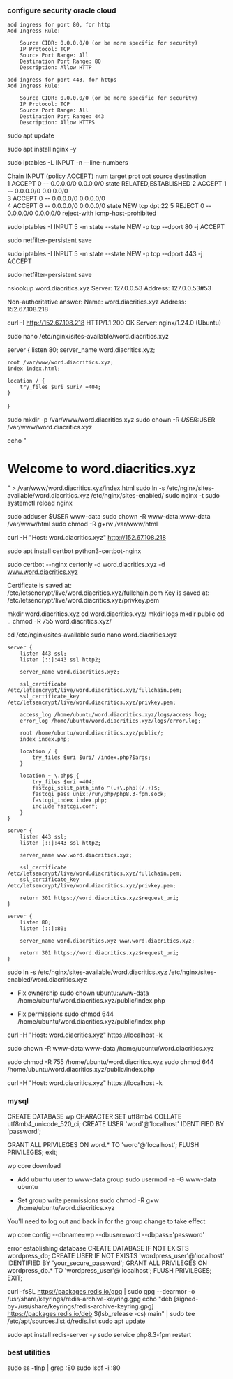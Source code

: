### configure security oracle cloud
```
add ingress for port 80, for http
Add Ingress Rule:

    Source CIDR: 0.0.0.0/0 (or be more specific for security)
    IP Protocol: TCP
    Source Port Range: All
    Destination Port Range: 80
    Description: Allow HTTP

add ingress for port 443, for https
Add Ingress Rule:

    Source CIDR: 0.0.0.0/0 (or be more specific for security)
    IP Protocol: TCP
    Source Port Range: All
    Destination Port Range: 443
    Description: Allow HTTPS

```  

sudo apt update

sudo apt install nginx -y

sudo iptables -L INPUT -n --line-numbers

Chain INPUT (policy ACCEPT)
num  target     prot opt source               destination         
1    ACCEPT     0    --  0.0.0.0/0            0.0.0.0/0            state RELATED,ESTABLISHED
2    ACCEPT     1    --  0.0.0.0/0            0.0.0.0/0           
3    ACCEPT     0    --  0.0.0.0/0            0.0.0.0/0           
4    ACCEPT     6    --  0.0.0.0/0            0.0.0.0/0            state NEW tcp dpt:22
5    REJECT     0    --  0.0.0.0/0            0.0.0.0/0            reject-with icmp-host-prohibited

sudo iptables -I INPUT 5 -m state --state NEW -p tcp --dport 80 -j ACCEPT

sudo netfilter-persistent save

sudo iptables -I INPUT 5 -m state --state NEW -p tcp --dport 443 -j ACCEPT

sudo netfilter-persistent save

nslookup word.diacritics.xyz
Server:         127.0.0.53
Address:        127.0.0.53#53

Non-authoritative answer:
Name:   word.diacritics.xyz
Address: 152.67.108.218

curl -I http://152.67.108.218
HTTP/1.1 200 OK
Server: nginx/1.24.0 (Ubuntu)

sudo nano /etc/nginx/sites-available/word.diacritics.xyz

server {
    listen 80;
    server_name word.diacritics.xyz;

    root /var/www/word.diacritics.xyz;
    index index.html;

    location / {
        try_files $uri $uri/ =404;
    }
}

sudo mkdir -p /var/www/word.diacritics.xyz
sudo chown -R $USER:$USER /var/www/word.diacritics.xyz

echo "<h1>Welcome to word.diacritics.xyz</h1>" > /var/www/word.diacritics.xyz/index.html
sudo ln -s /etc/nginx/sites-available/word.diacritics.xyz /etc/nginx/sites-enabled/
sudo nginx -t 
sudo systemctl reload nginx

sudo adduser $USER www-data
sudo chown -R www-data:www-data /var/www/html
sudo chmod -R g+rw /var/www/html

curl -H "Host: word.diacritics.xyz" http://152.67.108.218

sudo apt install certbot python3-certbot-nginx

sudo certbot --nginx certonly -d word.diacritics.xyz -d www.word.diacritics.xyz

Certificate is saved at: /etc/letsencrypt/live/word.diacritics.xyz/fullchain.pem
Key is saved at:         /etc/letsencrypt/live/word.diacritics.xyz/privkey.pem

mkdir word.diacritics.xyz
cd word.diacritics.xyz/
mkdir logs
mkdir public
cd ..
chmod -R 755 word.diacritics.xyz/

cd /etc/nginx/sites-available
sudo nano word.diacritics.xyz

```
server {
    listen 443 ssl;
    listen [::]:443 ssl http2;

    server_name word.diacritics.xyz;

    ssl_certificate /etc/letsencrypt/live/word.diacritics.xyz/fullchain.pem;
    ssl_certificate_key /etc/letsencrypt/live/word.diacritics.xyz/privkey.pem;

    access_log /home/ubuntu/word.diacritics.xyz/logs/access.log;
    error_log /home/ubuntu/word.diacritics.xyz/logs/error.log;

    root /home/ubuntu/word.diacritics.xyz/public/;
    index index.php;

    location / {
        try_files $uri $uri/ /index.php?$args;
    }

    location ~ \.php$ {
        try_files $uri =404;
        fastcgi_split_path_info ^(.+\.php)(/.+)$;
        fastcgi_pass unix:/run/php/php8.3-fpm.sock;
        fastcgi_index index.php;
        include fastcgi.conf;
    }
}

server {
    listen 443 ssl;
    listen [::]:443 ssl http2;

    server_name www.word.diacritics.xyz;

    ssl_certificate /etc/letsencrypt/live/word.diacritics.xyz/fullchain.pem;
    ssl_certificate_key /etc/letsencrypt/live/word.diacritics.xyz/privkey.pem;

    return 301 https://word.diacritics.xyz$request_uri;
}

server {
    listen 80;
    listen [::]:80;

    server_name word.diacritics.xyz www.word.diacritics.xyz;

    return 301 https://word.diacritics.xyz$request_uri;
}

```

sudo ln -s /etc/nginx/sites-available/word.diacritics.xyz /etc/nginx/sites-enabled/word.diacritics.xyz

- Fix ownership
sudo chown ubuntu:www-data /home/ubuntu/word.diacritics.xyz/public/index.php

-  Fix permissions
sudo chmod 644 /home/ubuntu/word.diacritics.xyz/public/index.php

curl -H "Host: word.diacritics.xyz" https://localhost -k

sudo chown -R www-data:www-data /home/ubuntu/word.diacritics.xyz

sudo chmod -R 755 /home/ubuntu/word.diacritics.xyz
sudo chmod 644 /home/ubuntu/word.diacritics.xyz/public/index.php


curl -H "Host: word.diacritics.xyz" https://localhost -k

### mysql
CREATE DATABASE wp CHARACTER SET utf8mb4 COLLATE utf8mb4_unicode_520_ci;
CREATE USER 'word'@'localhost' IDENTIFIED BY 'password';

GRANT ALL PRIVILEGES ON word.* TO 'word'@'localhost';
FLUSH PRIVILEGES;
exit;

wp core download

- Add ubuntu user to www-data group
sudo usermod -a -G www-data ubuntu

- Set group write permissions
sudo chmod -R g+w /home/ubuntu/word.diacritics.xyz

You'll need to log out and back in for the group change to take effect

wp core config --dbname=wp --dbuser=word --dbpass='password'

error establishing database
CREATE DATABASE IF NOT EXISTS wordpress_db;
CREATE USER IF NOT EXISTS 'wordpress_user'@'localhost' IDENTIFIED BY 'your_secure_password';
GRANT ALL PRIVILEGES ON wordpress_db.* TO 'wordpress_user'@'localhost';
FLUSH PRIVILEGES;
EXIT;


curl -fsSL https://packages.redis.io/gpg | sudo gpg --dearmor -o /usr/share/keyrings/redis-archive-keyring.gpg
echo "deb [signed-by=/usr/share/keyrings/redis-archive-keyring.gpg] https://packages.redis.io/deb $(lsb_release -cs) main" | sudo tee /etc/apt/sources.list.d/redis.list
sudo apt update

sudo apt install redis-server -y
sudo service php8.3-fpm restart
























### best utilities
sudo ss -tlnp | grep :80
sudo lsof -i :80

